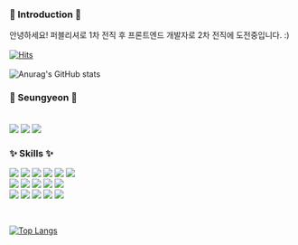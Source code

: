 ### 🌺 Introduction 🌺 <br />
안녕하세요! 퍼블리셔로 1차 전직 후 프론트엔드 개발자로 2차 전직에 도전중입니다. :) <br /><br />
[![Hits](https://hits.seeyoufarm.com/api/count/incr/badge.svg?url=https%3A%2F%2Fgithub.com%2Fseungyeon-rr&count_bg=%23282A36&title_bg=%23FF6E96&icon=&icon_color=%23E7E7E7&title=hits&edge_flat=true)](https://hits.seeyoufarm.com) <br /><br />
![Anurag's GitHub stats](https://github-readme-stats.vercel.app/api?username=seungyeon-rr&show_icons=true&theme=dracula)

### 💜 Seungyeon 💜 <br /><br />
<a href="https://syrup-log.tistory.com/"><img src="https://img.shields.io/badge/Tistory-black?style=flat-square&logo=Tistory&logoColor=white"/></a>
<a href="https://github.com/seungyeon-rr/"><img src="https://img.shields.io/badge/GitHub-181717?style=flat-square&logo=GitHub&logoColor=white"/></a>
<a href="https://instagram.com/sy.r_up/"><img src="https://img.shields.io/badge/Instagram-E4405F?style=flat-square&logo=Instagram&logoColor=white"/></a>

### ✨ Skills ✨ <br />

<img src="https://img.shields.io/badge/HTML5-E34F26?style=flat-square&logo=HTML5&logoColor=white"/> <img src="https://img.shields.io/badge/CSS3-1572B6?style=flat-square&logo=CSS3&logoColor=white"/>
<img src="https://img.shields.io/badge/JavaScript-F7DF1E?style=flat-square&logo=JavaScript&logoColor=black"/>
<img src="https://img.shields.io/badge/jQuery-0769AD?style=flat-square&logo=jQuery&logoColor=white"/>
<img src="https://img.shields.io/badge/React-61DAFB?style=flat-square&logo=React&logoColor=black"/> 
<img src="https://img.shields.io/badge/React Router-CA4245?style=flat-square&logo=React Router&logoColor=white"/> <br />
<img src="https://img.shields.io/badge/Sass-CC6699?style=flat-square&logo=Sass&logoColor=white"/>
<img src="https://img.shields.io/badge/styled components-DB7093?style=flat-square&logo=styled-components&logoColor=white"/>
<img src="https://img.shields.io/badge/Tailwind CSS-06B6D4?style=flat-square&logo=Tailwind CSS&logoColor=white"/>
<img src="https://img.shields.io/badge/MUI-007FFF?style=flat-square&logo=MUI&logoColor=white"/>
<img src="https://img.shields.io/badge/Bootstrap-7952B3?style=flat-square&logo=Bootstrap&logoColor=white"/> <br />
<img src="https://img.shields.io/badge/Git-F05032?style=flat-square&logo=Git&logoColor=white"/>
<img src="https://img.shields.io/badge/Github-181717?style=flat-square&logo=Github&logoColor=white"/>
<img src="https://img.shields.io/badge/Slack-4A154B?style=flat-square&logo=Slack&logoColor=white"/>
<img src="https://img.shields.io/badge/Figma-F24E1E?style=flat-square&logo=Figma&logoColor=white"/>
<img src="https://img.shields.io/badge/Notion-000?style=flat-square&logo=Notion&logoColor=white"/>

<br />

[![Top Langs](https://github-readme-stats.vercel.app/api/top-langs/?username=seungyeon-rr&layout=compact)](https://github.com/anuraghazra/github-readme-stats) <br />
